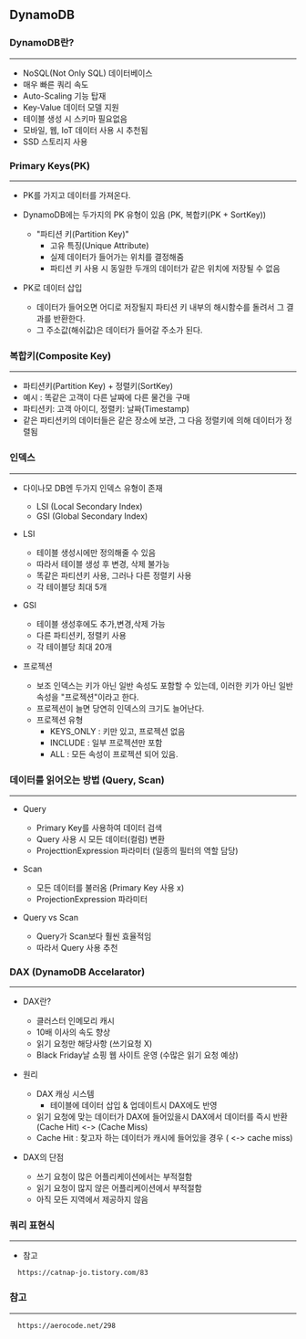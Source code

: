 ## DynamoDB

### DynamoDB란?
---
  + NoSQL(Not Only SQL) 데이터베이스
  + 매우 빠른 쿼리 속도
  + Auto-Scaling 기능 탑재
  + Key-Value 데이터 모델 지원
  + 테이블 생성 시 스키마 필요없음
  + 모바일, 웹, IoT 데이터 사용 시 추천됨
  + SSD 스토리지 사용

### Primary Keys(PK)
---
  + PK를 가지고 데이터를 가져온다.
  + DynamoDB에는 두가지의 PK 유형이 있음 (PK, 복합키(PK + SortKey))
    + "파티션 키(Partition Key)"
      + 고유 특징(Unique Attribute)
      + 실제 데이터가 들어가는 위치를 결정해줌
      + 파티션 키 사용 시 동일한 두개의 데이터가 같은 위치에 저장될 수 없음

  + PK로 데이터 삽입
    + 데이터가 들어오면 어디로 저장될지 파티션 키 내부의 해시함수를 돌려서 그 결과를 반환한다.
    + 그 주소값(해쉬값)은 데이터가 들어갈 주소가 된다.


### 복합키(Composite Key)
---
  + 파티션키(Partition Key) + 정렬키(SortKey)
  + 예시 : 똑같은 고객이 다른 날짜에 다른 물건을 구매
  + 파티션키: 고객 아이디, 정렬키: 날짜(Timestamp)
  + 같은 파티션키의 데이터들은 같은 장소에 보관, 그 다음 정렬키에 의해 데이터가 정렬됨


### 인덱스
---
  + 다이나모 DB엔 두가지 인덱스 유형이 존재
    + LSI (Local Secondary Index)
    + GSI (Global Secondary Index)
  
  + LSI
    + 테이블 생성시에만 정의해줄 수 있음
    + 따라서 테이블 생성 후 변경, 삭제 불가능
    + 똑같은 파티션키 사용, 그러나 다른 정렬키 사용
    + 각 테이블당 최대 5개

  + GSI
    + 테이블 생성후에도 추가,변경,삭제 가능
    + 다른 파티션키, 정렬키 사용   
    + 각 테이블당 최대 20개
  
  + 프로젝션
    + 보조 인덱스는 키가 아닌 일반 속성도 포함할 수 있는데, 이러한 키가 아닌 일반 속성을 "프로젝션"이라고 한다.
    + 프로젝션이 늘면 당연히 인덱스의 크기도 늘어난다.
    + 프로젝션 유형
      + KEYS_ONLY : 키만 있고, 프로젝션 없음
      + INCLUDE : 일부 프로젝션만 포함
      + ALL : 모든 속성이 프로젝션 되어 있음.

### 데이터를 읽어오는 방법 (Query, Scan)
---
+ Query
  + Primary Key를 사용하여 데이터 검색
  + Query 사용 시 모든 데이터(컬럼) 변환
  + ProjecttionExpression 파라미터 (일종의 필터의 역할 담당)

+ Scan
  + 모든 데이터를 불러옴 (Primary Key 사용 x)
  + ProjectionExpression 파라미터

+ Query vs Scan
  + Query가 Scan보다 훨씬 효율적임
  + 따라서 Query 사용 추천


### DAX (DynamoDB Accelarator)
---
+ DAX란?
  + 클러스터 인메모리 캐시
  + 10배 이사의 속도 향상
  + 읽기 요청만 해당사항 (쓰기요청 X)
  + Black Friday날 쇼핑 웹 사이트 운영 (수많은 읽기 요청 예상) 

+ 원리
  + DAX 캐싱 시스템
    + 테이블에 데이터 삽입 & 업데이트시 DAX에도 반영
  + 읽기 요청에 맞는 데이터가 DAX에 들어있을시 DAX에서 데이터를 즉시 반환(Cache Hit) <-> (Cache Miss) 
  + Cache Hit : 찾고자 하는 데이터가 캐시에 들어있을 경우 ( <-> cache miss)

+ DAX의 단점
  + 쓰기 요청이 많은 어플리케이션에서는 부적절함
  + 읽기 요청이 많지 않은 어플리케이션에서 부적절함
  + 아직 모든 지역에서 제공하지 않음

### 쿼리 표현식
---
+ 참고
```
  https://catnap-jo.tistory.com/83
```

### 참고
---
```
  https://aerocode.net/298
```
